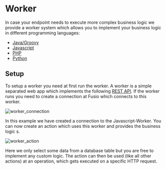 
# Worker

In case your endpoint needs to execute more complex business logic we provide
a worker system which allows you to implement your business logic in different
programming languages:

* [Java/Groovy](../../backend/api/action/worker-java.md)
* [Javascript](../../backend/api/action/worker-javascript.md)
* [PHP](../../backend/api/action/worker-php.md)
* [Python](../../backend/api/action/worker-python.md)

## Setup

To setup a worker you need at first run the worker. A worker is a simple separated
web app which implements the following [REST API](https://app.typehub.cloud/d/fusio/worker).
If the worker runs you need to create a connection at Fusio which connects to
this worker.

![worker_connection](/img/use_cases/api_gateway/worker_connection.png)

In this example we have created a connection to the Javascript-Worker. You can now
create an action which uses this worker and provides the business logic s.

![worker_action](/img/use_cases/api_gateway/worker_action.png)

Here we only select some data from a database table but you are free to implement
any custom logic. The action can then be used (like all other actions) at an operation,
which gets executed on a specific HTTP request.

